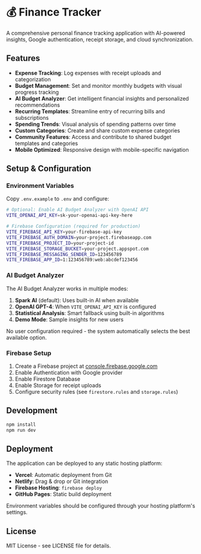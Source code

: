 # 💰 Finance Tracker

A comprehensive personal finance tracking application with AI-powered insights, Google authentication, receipt storage, and cloud synchronization.

## Features

- **Expense Tracking**: Log expenses with receipt uploads and categorization
- **Budget Management**: Set and monitor monthly budgets with visual progress tracking
- **AI Budget Analyzer**: Get intelligent financial insights and personalized recommendations
- **Recurring Templates**: Streamline entry of recurring bills and subscriptions
- **Spending Trends**: Visual analysis of spending patterns over time
- **Custom Categories**: Create and share custom expense categories
- **Community Features**: Access and contribute to shared budget templates and categories
- **Mobile Optimized**: Responsive design with mobile-specific navigation

## Setup & Configuration

### Environment Variables

Copy `.env.example` to `.env` and configure:

```bash
# Optional: Enable AI Budget Analyzer with OpenAI API
VITE_OPENAI_API_KEY=sk-your-openai-api-key-here

# Firebase Configuration (required for production)
VITE_FIREBASE_API_KEY=your-firebase-api-key
VITE_FIREBASE_AUTH_DOMAIN=your-project.firebaseapp.com
VITE_FIREBASE_PROJECT_ID=your-project-id
VITE_FIREBASE_STORAGE_BUCKET=your-project.appspot.com
VITE_FIREBASE_MESSAGING_SENDER_ID=123456789
VITE_FIREBASE_APP_ID=1:123456789:web:abcdef123456
```

### AI Budget Analyzer

The AI Budget Analyzer works in multiple modes:

1. **Spark AI** (default): Uses built-in AI when available
2. **OpenAI GPT-4**: When `VITE_OPENAI_API_KEY` is configured
3. **Statistical Analysis**: Smart fallback using built-in algorithms
4. **Demo Mode**: Sample insights for new users

No user configuration required - the system automatically selects the best available option.

### Firebase Setup

1. Create a Firebase project at [console.firebase.google.com](https://console.firebase.google.com)
2. Enable Authentication with Google provider
3. Enable Firestore Database
4. Enable Storage for receipt uploads
5. Configure security rules (see `firestore.rules` and `storage.rules`)

## Development

```bash
npm install
npm run dev
```

## Deployment

The application can be deployed to any static hosting platform:

- **Vercel**: Automatic deployment from Git
- **Netlify**: Drag & drop or Git integration  
- **Firebase Hosting**: `firebase deploy`
- **GitHub Pages**: Static build deployment

Environment variables should be configured through your hosting platform's settings.

## License

MIT License - see LICENSE file for details.